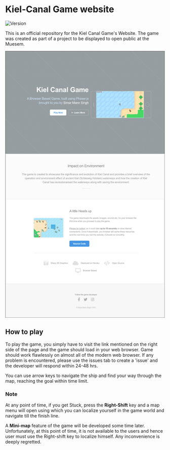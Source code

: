# Kiel-Canal Game website

![Version](https://img.shields.io/badge/version-1.0-brightgreen)


This is an official repository for the Kiel Canal Game's Website. The game was created as part of a project to be displayed to open public at the Muesem.

![KielCanal Website](https://github.com/simarmannsingh/kielcanalwebsite/blob/main/kielcanalwebsite.png)


## How to play

To play the game, you simply have to visit the link mentioned on the right side of the page and the game should load in your web browser. Game should work flawlessly on almost all of the modern web browser. If any problem is encountered, please use the issues tab to create a 'issue' and the developer will respond within 24-48 hrs.

You can use arrow keys to navigate the ship and find your way through the map, reaching the goal within time limit.

### Note

At any point of time, if you get Stuck, press the **Right-Shift** key and a map menu will open using which you can localize yourself in the game world and navigate till the finish line.

A **Mini-map** feature of the game will be developed some time later. Unfortunately, at this point of time, it is not available to the users and hence user must use the Right-shift key to localize himself. Any inconvenience is deeply regretted.